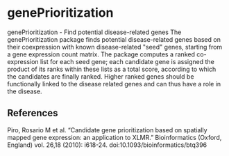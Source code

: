 # genePrioritization
genePrioritization - Find potential disease-related genes
The genePrioritization package finds potential disease-related genes based on their coexpression with known disease-related "seed" genes, starting from a gene expression count matrix. The package computes a ranked co-expression list for each seed gene; each candidate gene is assigned the product of its ranks within these lists as a total score, according to which the candidates are finally ranked. Higher ranked genes should be functionally linked to the disease related genes and can thus have a role in the disease.

## References
Piro, Rosario M et al. “Candidate gene prioritization based on spatially mapped gene expression: an application to XLMR.” Bioinformatics (Oxford, England) vol. 26,18 (2010): i618-24. doi:10.1093/bioinformatics/btq396

